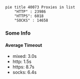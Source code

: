 
```mermaid
pie title 40073 Proxies in list
    "HTTP" : 23986
    "HTTPS": 6018
    "SOCKS" : 14658
```

### Some Info
#### Average Timeout

- mixed: 3.0s
- http: 1.5s
- https: 8.7s
- socks: 6.4s